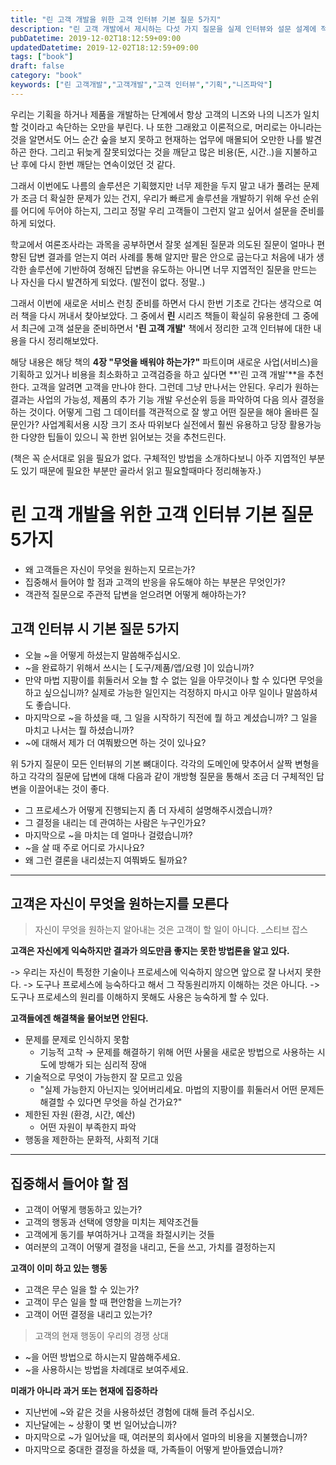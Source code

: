 ```yaml
---
title: "린 고객 개발을 위한 고객 인터뷰 기본 질문 5가지"
description: "린 고객 개발에서 제시하는 다섯 가지 질문을 실제 인터뷰와 설문 설계에 적용해 본 경험을 바탕으로, 고객 행동을 관찰하고 제약조건을 파악하는 요령, 왜·어떻게 질문을 확장해야 하는지, 다음 실험으로 연결하는 노하우까지 정리한 현장형 회고 글이다. 사례 요약뿐 아니라 인터뷰 노트 템플릿과 팀 내 공유 방식도 소개해 바로 실무에 활용할 수 있게 꾸몄다. 또한 인터뷰 이후 데이터를 분석하고 가설을 업데이트한 방법도 상세히 적었다."
pubDatetime: 2019-12-02T18:12:59+09:00
updatedDatetime: 2019-12-02T18:12:59+09:00
tags: ["book"]
draft: false
category: "book"
keywords: ["린 고객개발","고객개발","고객 인터뷰","기획","니즈파악"]
---
```


우리는 기획을 하거나 제품을 개발하는 단계에서 항상 고객의 니즈와 나의 니즈가 일치할 것이라고 속단하는 오만을 부린다. 나 또한 그래왔고 이론적으로, 머리로는 아니라는 것을 알면서도 어느 순간 숲을 보지 못하고 현재하는 업무에 매몰되어 오만한 나를 발견하곤 한다. 그리고 뒤늦게 잘못되었다는 것을 깨닫고 많은 비용(돈, 시간..)을 지불하고 난 후에 다시 한번 깨닫는 연속이었던 것 같다.

그래서 이번에도 나름의 솔루션은 기획했지만 너무 제한을 두지 말고 내가 풀려는 문제가 조금 더 확실한 문제가 있는 건지, 우리가 빠르게 솔루션을 개발하기 위해 우선 순위를 어디에 두어야 하는지, 그리고 정말 우리 고객들이 그런지 알고 싶어서 설문을 준비를 하게 되었다.

학교에서 여론조사라는 과목을 공부하면서 잘못 설계된 질문과 의도된 질문이 얼마나 편향된 답변 결과를 얻는지 여러 사례를 통해 알지만 팔은 안으로 굽는다고 처음에 내가 생각한 솔루션에 기반하여 정해진 답변을 유도하는 아니면 너무 지엽적인 질문을 만드는 나 자신을 다시 발견하게 되었다. (발전이 없다. 정말..)

그래서 이번에 새로운 서비스 런칭 준비를 하면서 다시 한번 기초로 간다는 생각으로 여러 책을 다시 꺼내서 찾아보았다. 그 중에서 **린** 시리즈 책들이 확실히 유용한데 그 중에서 최근에 고객 설문을 준비하면서 **'린 고객 개발'** 책에서 정리한 고객 인터뷰에 대한 내용을 다시 정리해보았다.

해당 내용은 해당 책의 **4장 "무엇을 배워야 하는가?"** 파트이며 새로운 사업(서비스)을 기획하고 있거나 비용을 최소화하고 고객검증을 하고 싶다면 \*\*'린 고객 개발'\*\*을 추천한다. 고객을 알려면 고객을 만나야 한다. 그런데 그냥 만나서는 안된다. 우리가 원하는 결과는 사업의 가능성, 제품의 추가 기능 개발 우선순위 등을 파악하여 다음 의사 결정을 하는 것이다. 어떻게 그럼 그 데이터를 객관적으로 잘 쌓고 어떤 질문을 해야 올바른 질문인가? 사업계획서용 시장 크기 조사 따위보다 실전에서 훨씬 유용하고 당장 활용가능한 다양한 팁들이 있으니 꼭 한번 읽어보는 것을 추천드린다.

(책은 꼭 순서대로 읽을 필요가 없다. 구체적인 방법을 소개하다보니 아주 지엽적인 부분도 있기 때문에 필요한 부분만 골라서 읽고 필요할때마다 정리해놓자.)

# 린 고객 개발을 위한 고객 인터뷰 기본 질문 5가지

* 왜 고객들은 자신이 무엇을 원하는지 모르는가?
* 집중해서 들어야 할 점과 고객의 반응을 유도해야 하는 부분은 무엇인가?
* 객관적 질문으로 주관적 답변을 얻으려면 어떻게 해야하는가?

## 고객 인터뷰 시 기본 질문 5가지

* 오늘 ~을 어떻게 하셨는지 말씀해주십시오.
* ~을 완료하기 위해서 쓰시는 \[ 도구/제품/앱/요령 \]이 있습니까?
* 만약 마법 지팡이를 휘둘러서 오늘 할 수 없는 일을 아무것이나 할 수 있다면 무엇을 하고 싶으십니까? 실제로 가능한 일인지는 걱정하지 마시고 아무 일이나 말씀하셔도 좋습니다.
* 마지막으로 ~을 하셨을 때, 그 일을 시작하기 직전에 뭘 하고 계셨습니까? 그 일을 마치고 나서는 뭘 하셨습니까?
* ~에 대해서 제가 더 여쭤봤으면 하는 것이 있나요?

위 5가지 질문이 모든 인터뷰의 기본 뼈대이다. 각각의 도메인에 맞추어서 살짝 변형을 하고 각각의 질문에 답변에 대해 다음과 같이 개방형 질문을 통해서 조금 더 구체적인 답변을 이끌어내는 것이 좋다.

* 그 프로세스가 어떻게 진행되는지 좀 더 자세히 설명해주시겠습니까?
* 그 결정을 내리는 데 관여하는 사람은 누구인가요?
* 마지막으로 ~을 마치는 데 얼마나 걸렸습니까?
* ~을 살 때 주로 어디로 가시나요?
* 왜 그런 결론을 내리셨는지 여쭤봐도 될까요?

---

## 고객은 자신이 무엇을 원하는지를 모른다

 > 
 > 자신이 무엇을 원하는지 알아내는 것은 고객이 할 일이 아니다.
 > \_스티브 잡스

**고객은 자신에게 익숙하지만 결과가 의도만큼 좋지는 못한 방법론을 알고 있다.**

-> 우리는 자신이 특정한 기술이나 프로세스에 익숙하지 않으면 앞으로 잘 나서지 못한다. -> 도구나 프로세스에 능숙하다고 해서 그 작동원리까지 이해하는 것은 아니다. -> 도구나 프로세스의 원리를 이해하지 못해도 사용은 능숙하게 할 수 있다.

**고객들에겐 해결책을 물어보면 안된다.**

* 문제를 문제로 인식하지 못함
  * 기능적 고착 → 문제를 해결하기 위해 어떤 사물을 새로운 방법으로 사용하는 시도에 방해가 되는 심리적 장애
* 기술적으로 무엇이 가능한지 잘 모르고 있음
  * "실제 가능한지 아닌지는 잊어버리세요. 마법의 지팡이를 휘둘러서 어떤 문제든 해결할 수 있다면 무엇을 하실 건가요?"
* 제한된 자원 (환경, 시간, 예산)
  * 어떤 자원이 부족한지 파악
* 행동을 제한하는 문화적, 사회적 기대

---

## 집중해서 들어야 할 점

* 고객이 어떻게 행동하고 있는가?
* 고객의 행동과 선택에 영향을 미치는 제약조건들
* 고객에게 동기를 부여하거나 고객을 좌절시키는 것들
* 여러분의 고객이 어떻게 결정을 내리고, 돈을 쓰고, 가치를 결정하는지

**고객이 이미 하고 있는 행동**

* 고객은 무슨 일을 할 수 있는가?
* 고객이 무슨 일을 할 때 편안함을 느끼는가?
* 고객이 어떤 결정을 내리고 있는가?

 > 
 > 고객의 현재 행동이 우리의 경쟁 상대

* ~을 어떤 방법으로 하시는지 말씀해주세요.
* ~을 사용하시는 방법을 차례대로 보여주세요.

**미래가 아니라 과거 또는 현재에 집중하라**

* 지난번에 ~와 같은 것을 사용하셨던 경험에 대해 들려 주십시오.
* 지난달에는 ~ 상황이 몇 번 일어났습니까?
* 마지막으로 ~가 일어났을 때, 여러분의 회사에서 얼마의 비용을 지불했습니까?
* 마지막으로 중대한 결정을 하셨을 때, 가족들이 어떻게 받아들였습니까?
